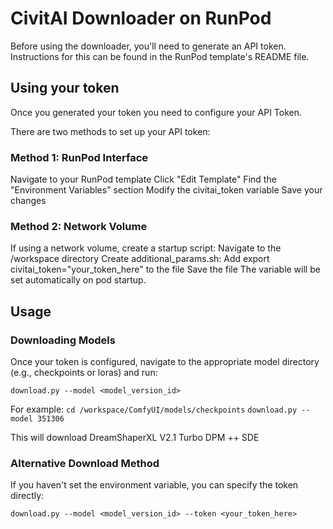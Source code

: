 # CivitAI Downloader on RunPod

Before using the downloader, you'll need to generate an API token. Instructions for this can be found in the RunPod template's README file.

## Using your token
Once you generated your token you need to configure your API Token.

There are two methods to set up your API token:

### Method 1: RunPod Interface
Navigate to your RunPod template
Click "Edit Template"
Find the "Environment Variables" section
Modify the civitai_token variable
Save your changes

### Method 2: Network Volume
If using a network volume, create a startup script:
Navigate to the /workspace directory
Create additional_params.sh:
Add export civitai_token="your_token_here" to the file
Save the file
The variable will be set automatically on pod startup.

## Usage

### Downloading Models
Once your token is configured, navigate to the appropriate model directory (e.g., checkpoints or loras) and run:

```download.py --model <model_version_id>```

For example:
```cd /workspace/ComfyUI/models/checkpoints```
```download.py --model 351306```

This will download DreamShaperXL V2.1 Turbo DPM ++ SDE


### Alternative Download Method

If you haven't set the environment variable, you can specify the token directly:

```download.py --model <model_version_id> --token <your_token_here>```
